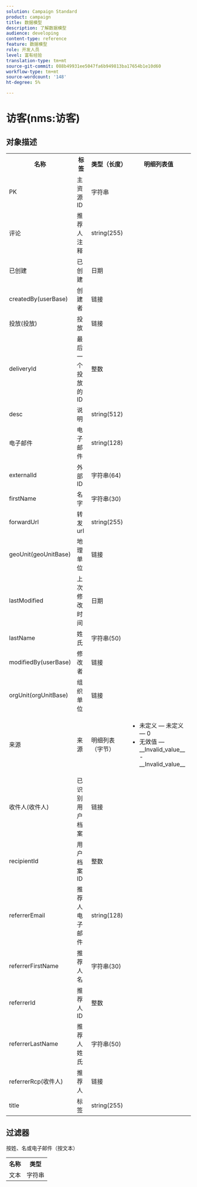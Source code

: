 ```yaml
---
solution: Campaign Standard
product: campaign
title: 数据模型
description: 了解数据模型
audience: developing
content-type: reference
feature: 数据模型
role: 开发人员
level: 富有经验
translation-type: tm+mt
source-git-commit: 088b49931ee5047fa6b949813ba17654b1e10d60
workflow-type: tm+mt
source-wordcount: '148'
ht-degree: 5%

---
```



# 访客(nms:访客)

## 对象描述

<table>
    <tr>
        <th>名称</th>
        <th>标签</th>
        <th>类型（长度）</th>
        <th>明细列表值</th>
    </tr>
    <tr>
        <td>PK</td>
        <td>主资源ID</td>
        <td>字符串 </td>
        <td> </td>
    </tr>
    <tr>
        <td>评论</td>
        <td>推荐人注释</td>
        <td>string(255)</td>
        <td> </td>
    </tr>
    <tr>
        <td>已创建</td>
        <td>已创建</td>
        <td>日期 </td>
        <td> </td>
    </tr>
    <tr>
        <td>createdBy(userBase)</td>
        <td>创建者</td>
        <td>链接 </td>
        <td> </td>
    </tr>
    <tr>
        <td>投放(投放)</td>
        <td>投放</td>
        <td>链接 </td>
        <td> </td>
    </tr>
    <tr>
        <td>deliveryId</td>
        <td>最后一个投放的ID</td>
        <td>整数 </td>
        <td> </td>
    </tr>
    <tr>
        <td>desc</td>
        <td>说明</td>
        <td>string(512)</td>
        <td> </td>
    </tr>
    <tr>
        <td>电子邮件</td>
        <td>电子邮件</td>
        <td>string(128)</td>
        <td> </td>
    </tr>
    <tr>
        <td>externalId</td>
        <td>外部ID</td>
        <td>字符串(64)</td>
        <td> </td>
    </tr>
    <tr>
        <td>firstName</td>
        <td>名字</td>
        <td>字符串(30)</td>
        <td> </td>
    </tr>
    <tr>
        <td>forwardUrl</td>
        <td>转发url</td>
        <td>string(255)</td>
        <td> </td>
    </tr>
    <tr>
        <td>geoUnit(geoUnitBase)</td>
        <td>地理单位</td>
        <td>链接 </td>
        <td> </td>
    </tr>
    <tr>
        <td>lastModified</td>
        <td>上次修改时间</td>
        <td>日期 </td>
        <td> </td>
    </tr>
    <tr>
        <td>lastName</td>
        <td>姓氏</td>
        <td>字符串(50)</td>
        <td> </td>
    </tr>
    <tr>
        <td>modifiedBy(userBase)</td>
        <td>修改者</td>
        <td>链接 </td>
        <td> </td>
    </tr>
    <tr>
        <td>orgUnit(orgUnitBase)</td>
        <td>组织单位</td>
        <td>链接 </td>
        <td> </td>
    </tr>
    <tr>
        <td>来源</td>
        <td>来源</td>
        <td>明细列表（字节） </td>
        <td>
            <ul>
            <li>未定义 — 未定义 — 0</li>
            <li>无效值 — __Invalid_value__ - __Invalid_value__</li>
            </ul>
        </td>
    </tr>
    <tr>
        <td>收件人(收件人)</td>
        <td>已识别用户档案</td>
        <td>链接 </td>
        <td> </td>
    </tr>
    <tr>
        <td>recipientId</td>
        <td>用户档案ID</td>
        <td>整数 </td>
        <td> </td>
    </tr>
    <tr>
        <td>referrerEmail</td>
        <td>推荐人电子邮件</td>
        <td>string(128)</td>
        <td> </td>
    </tr>
    <tr>
        <td>referrerFirstName</td>
        <td>推荐人名</td>
        <td>字符串(30)</td>
        <td> </td>
    </tr>
    <tr>
        <td>referrerId</td>
        <td>推荐人ID</td>
        <td>整数 </td>
        <td> </td>
    </tr>
    <tr>
        <td>referrerLastName</td>
        <td>推荐人姓氏</td>
        <td>字符串(50)</td>
        <td> </td>
    </tr>
    <tr>
        <td>referrerRcp(收件人)</td>
        <td>推荐人</td>
        <td>链接 </td>
        <td> </td>
    </tr>
    <tr>
        <td>title</td>
        <td>标签</td>
        <td>string(255)</td>
        <td> </td>
    </tr>
</table>

## 过滤器

按姓、名或电子邮件（按文本）</p>

<table>
        <tr>
        <th>名称</th>
        <th>类型</th>
        </tr>
        <tr>
        <td>文本</td>
        <td>字符串</td>
        </tr>
    </table>